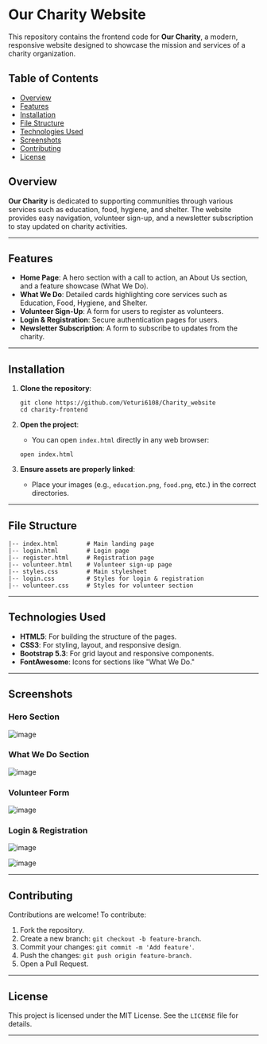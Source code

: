 

# Our Charity Website

This repository contains the frontend code for **Our Charity**, a modern, responsive website designed to showcase the mission and services of a charity organization.

## Table of Contents
- [Overview](#overview)
- [Features](#features)
- [Installation](#installation)
- [File Structure](#file-structure)
- [Technologies Used](#technologies-used)
- [Screenshots](#screenshots)
- [Contributing](#contributing)
- [License](#license)

## Overview

**Our Charity** is dedicated to supporting communities through various services such as education, food, hygiene, and shelter. The website provides easy navigation, volunteer sign-up, and a newsletter subscription to stay updated on charity activities.

---

## Features

- **Home Page**: A hero section with a call to action, an About Us section, and a feature showcase (What We Do).
- **What We Do**: Detailed cards highlighting core services such as Education, Food, Hygiene, and Shelter.
- **Volunteer Sign-Up**: A form for users to register as volunteers.
- **Login & Registration**: Secure authentication pages for users.
- **Newsletter Subscription**: A form to subscribe to updates from the charity.

---

## Installation

1. **Clone the repository**:
    ```
    git clone https://github.com/Veturi6108/Charity_website
    cd charity-frontend
    ```

2. **Open the project**:
    - You can open `index.html` directly in any web browser:
    ```
    open index.html
    ```

3. **Ensure assets are properly linked**:
    - Place your images (e.g., `education.png`, `food.png`, etc.) in the correct directories.

---

## File Structure

```
|-- index.html        # Main landing page
|-- login.html        # Login page
|-- register.html     # Registration page
|-- volunteer.html    # Volunteer sign-up page
|-- styles.css        # Main stylesheet
|-- login.css         # Styles for login & registration
|-- volunteer.css     # Styles for volunteer section
```

---

## Technologies Used

- **HTML5**: For building the structure of the pages.
- **CSS3**: For styling, layout, and responsive design.
- **Bootstrap 5.3**: For grid layout and responsive components.
- **FontAwesome**: Icons for sections like "What We Do."

---

## Screenshots

### Hero Section
![image](https://github.com/user-attachments/assets/3331a5bd-b643-48a5-8899-8420eab11669)



### What We Do Section
![image](https://github.com/user-attachments/assets/20e1ff33-43ca-4d78-82ce-dd49e74765db)



### Volunteer Form
![image](https://github.com/user-attachments/assets/5e2f3c68-c2d8-4157-b281-6bf361a55166)


### Login & Registration
![image](https://github.com/user-attachments/assets/78c3059a-cc18-441c-90cb-c3664483cb64)

![image](https://github.com/user-attachments/assets/4dcca418-e11d-4560-9fc8-02944fe5e41f)


---

## Contributing

Contributions are welcome! To contribute:
1. Fork the repository.
2. Create a new branch: `git checkout -b feature-branch`.
3. Commit your changes: `git commit -m 'Add feature'`.
4. Push the changes: `git push origin feature-branch`.
5. Open a Pull Request.

---

## License

This project is licensed under the MIT License. See the `LICENSE` file for details.

---


